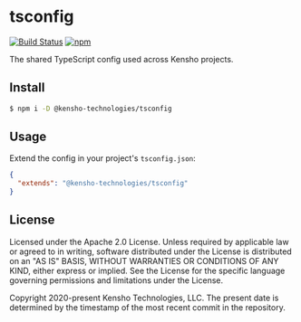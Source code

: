 # tsconfig

[![Build Status](https://img.shields.io/github/workflow/status/kensho-technologies/tsconfig/test/master)](https://github.com/kensho-technologies/tsconfig/actions)
[![npm](https://img.shields.io/npm/v/@kensho-technologies/tsconfig.svg)](https://npm.im/@kensho-technologies/tsconfig)

The shared TypeScript config used across Kensho projects.

## Install

```sh
$ npm i -D @kensho-technologies/tsconfig
```

## Usage

Extend the config in your project's `tsconfig.json`:

```json
{
  "extends": "@kensho-technologies/tsconfig"
}
```

## License

Licensed under the Apache 2.0 License. Unless required by applicable law or agreed to in writing, software distributed under the License is distributed on an "AS IS" BASIS, WITHOUT WARRANTIES OR CONDITIONS OF ANY KIND, either express or implied. See the License for the specific language governing permissions and limitations under the License.

Copyright 2020-present Kensho Technologies, LLC. The present date is determined by the timestamp of the most recent commit in the repository.
